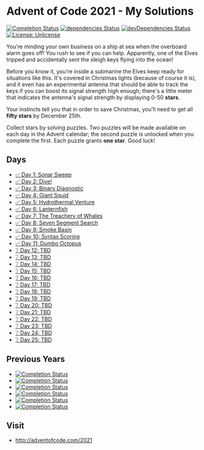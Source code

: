 # Advent of Code 2021 - My Solutions
[![Completion Status](https://img.shields.io/endpoint?url=https://raw.githubusercontent.com/staddi99/AdventOfCode/master/.github/badges/completion-2021.json)](https://github.com/staddi99/AdventOfCode/tree/main/2021)
[![dependencies Status](https://status.david-dm.org/gh/staddi99/AdventOfCode.svg)](https://david-dm.org/staddi99/AdventOfCode)
[![devDependencies Status](https://status.david-dm.org/gh/staddi99/AdventOfCode.svg?type=dev)](https://david-dm.org/staddi99/AdventOfCode?type=dev)
[![License: Unlicense](https://img.shields.io/github/license/staddi99/AdventOfCode)](https://raw.githubusercontent.com/staddi99/AdventOfCode/master/LICENSE)

You're minding your own business on a ship at sea when the overboard alarm goes off! You rush to see if you can help. Apparently, one of the Elves tripped and accidentally sent the sleigh keys flying into the ocean!

Before you know it, you're inside a submarine the Elves keep ready for situations like this. It's covered in Christmas lights (because of course it is), and it even has an experimental antenna that should be able to track the keys if you can boost its signal strength high enough; there's a little meter that indicates the antenna's signal strength by displaying 0-50 **stars**.

Your instincts tell you that in order to save Christmas, you'll need to get all **fifty stars** by December 25th.

Collect stars by solving puzzles. Two puzzles will be made available on each day in the Advent calendar; the second puzzle is unlocked when you complete the first. Each puzzle grants **one star**. Good luck!

## Days

*  [✅ Day 1: Sonar Sweep](day_1/)
*  [✅ Day 2: Dive!](day_2/)
*  [✅ Day 3: Binary Diagnostic](day_3/)
*  [✅ Day 4: Giant Squid](day_4/)
*  [✅ Day 5: Hydrothermal Venture](day_5/)
*  [✅ Day 6: Lanternfish](day_6/)
*  [✅ Day 7: The Treachery of Whales](day_7/)
*  [✅ Day 8: Seven Segment Search](day_8/)
*  [✅ Day 9: Smoke Basin](day_9/)
*  [✅ Day 10: Syntax Scoring](day_10/)
*  [✅ Day 11: Dumbo Octopus](day_11/)
*  [❔ Day 12: TBD]()
*  [❔ Day 13: TBD]()
*  [❔ Day 14: TBD]()
*  [❔ Day 15: TBD]()
*  [❔ Day 16: TBD]()
*  [❔ Day 17: TBD]()
*  [❔ Day 18: TBD]()
*  [❔ Day 19: TBD]()
*  [❔ Day 20: TBD]()
*  [❔ Day 21: TBD]()
*  [❔ Day 22: TBD]()
*  [❔ Day 23: TBD]()
*  [❔ Day 24: TBD]()
*  [❔ Day 25: TBD]()

## Previous Years
*  [![Completion Status](https://img.shields.io/endpoint?url=https://raw.githubusercontent.com/staddi99/AdventOfCode/master/.github/badges/completion-2020.json&label=2020)](https://github.com/staddi99/AdventOfCode/tree/main/2020)
*  [![Completion Status](https://img.shields.io/endpoint?url=https://raw.githubusercontent.com/staddi99/AdventOfCode/master/.github/badges/completion-2019.json&label=2019)](https://github.com/staddi99/AdventOfCode/tree/main/2019)
*  [![Completion Status](https://img.shields.io/endpoint?url=https://raw.githubusercontent.com/staddi99/AdventOfCode/master/.github/badges/completion-2018.json&label=2018)](https://github.com/staddi99/AdventOfCode/tree/main/2018)
*  [![Completion Status](https://img.shields.io/endpoint?url=https://raw.githubusercontent.com/staddi99/AdventOfCode/master/.github/badges/completion-2017.json&label=2017)](https://github.com/staddi99/AdventOfCode/tree/main/2017)
*  [![Completion Status](https://img.shields.io/endpoint?url=https://raw.githubusercontent.com/staddi99/AdventOfCode/master/.github/badges/completion-2016.json&label=2016)](https://github.com/staddi99/AdventOfCode/tree/main/2016)
*  [![Completion Status](https://img.shields.io/endpoint?url=https://raw.githubusercontent.com/staddi99/AdventOfCode/master/.github/badges/completion-2015.json&label=2015)](https://github.com/staddi99/AdventOfCode/tree/main/2015)

## Visit
*  http://adventofcode.com/2021